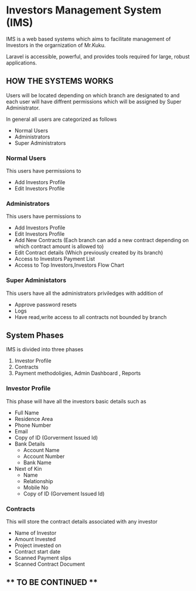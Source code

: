 

# Investors Management System (IMS)

IMS is a web based systems which aims to facilitate management of Investors in the orgarnization of Mr.Kuku.

Laravel is accessible, powerful, and provides tools required for large, robust applications.

## HOW THE SYSTEMS WORKS

Users will be located depending on which branch are designated to and each user will have diffrent permissions which will be assigned by Super Administrator.

In general all users are categorized as follows
- Normal Users
- Administrators
- Super Administrators

### Normal Users
This users have permissions to
- Add Investors Profile
- Edit Investors Profile

### Administrators
This users have permissions to
- Add Investors Profile
- Edit Investors Profile
- Add New Contracts (Each branch can add a new contract depending on which contract amount is allowed to)
- Edit Contract details (Which previously created by its branch)
- Access to Investors Payment List
- Access to Top Investors,Investors Flow Chart

### Super Administators
This users have all the administrators priviledges with addition of
- Approve password resets
- Logs
- Have read,write access to all contracts not bounded by branch


## System Phases
IMS is divided into three phases

1.  Investor Profile
2. Contracts
3. Payment methodoligies, Admin Dashboard , Reports

### Investor Profile
This phase will have all the investors basic details such as

- Full Name
- Residence Area
- Phone Number
- Email
- Copy of ID (Gorverment Issued Id)
- Bank Details
   - Account Name
   - Account Number
   - Bank Name
- Next of Kin
  - Name
  - Relationship
  - Mobile No
  - Copy of ID (Gorvement Issued Id)

### Contracts
This will store the contract details associated with any investor
- Name of Investor
- Amount Invested
- Project invested on
- Contract start date
- Scanned Payment slips
- Scanned Contract Document

## ** TO BE CONTINUED **
